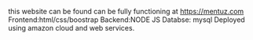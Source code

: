 this website can be found can be fully functioning at https://mentuz.com
Frontend:html/css/boostrap
Backend:NODE JS
Databse: mysql
Deployed using amazon cloud and web services.
